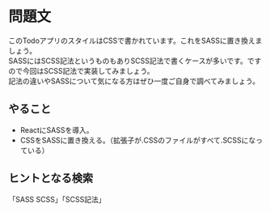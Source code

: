 # 問題文
このTodoアプリのスタイルはCSSで書かれています。これをSASSに置き換えましょう。  
SASSにはSCSS記法というものもありSCSS記法で書くケースが多いです。ですので今回はSCSS記法で実装してみましょう。  
記法の違いやSASSについて気になる方はぜひ一度ご自身で調べてみましょう。
## やること
- ReactにSASSを導入。
- CSSをSASSに置き換える。（拡張子が.CSSのファイルがすべて.SCSSになっている）
## ヒントとなる検索
「SASS SCSS」「SCSS記法」